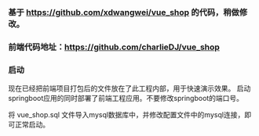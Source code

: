 ### 基于 https://github.com/xdwangwei/vue_shop 的代码，稍做修改。

### 前端代码地址：https://github.com/charlieDJ/vue_shop

### 启动
现在已经把前端项目打包后的文件放在了此工程内部，用于快速演示效果。
启动springboot应用的同时部署了前端工程应用。不要修改springboot的端口号。

将 vue_shop.sql 文件导入mysql数据库中，并修改配置文件中的mysql连接，即可正常启动。